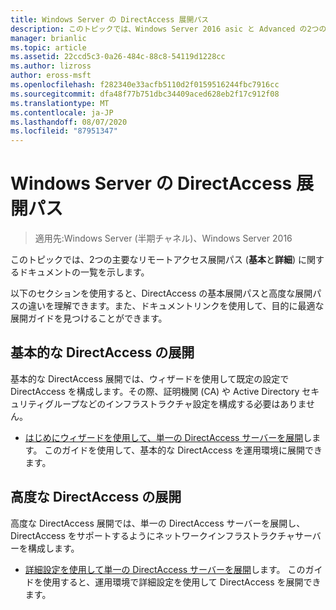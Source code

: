 ```yaml
---
title: Windows Server の DirectAccess 展開パス
description: このトピックでは、Windows Server 2016 asic と Advanced の2つの主要な DirectAccess 展開パスに関するドキュメントの一覧を示します。
manager: brianlic
ms.topic: article
ms.assetid: 22ccd5c3-0a26-484c-88c8-54119d1228cc
ms.author: lizross
author: eross-msft
ms.openlocfilehash: f282340e33acfb5110d2f0159516244fbc7916cc
ms.sourcegitcommit: dfa48f77b751dbc34409aced628eb2f17c912f08
ms.translationtype: MT
ms.contentlocale: ja-JP
ms.lasthandoff: 08/07/2020
ms.locfileid: "87951347"
---
```

# <a name="directaccess-deployment-paths-in-windows-server"></a>Windows Server の DirectAccess 展開パス

>適用先:Windows Server (半期チャネル)、Windows Server 2016

このトピックでは、2つの主要なリモートアクセス展開パス (**基本**と**詳細**) に関するドキュメントの一覧を示します。

以下のセクションを使用すると、DirectAccess の基本展開パスと高度な展開パスの違いを理解できます。また、ドキュメントリンクを使用して、目的に最適な展開ガイドを見つけることができます。

## <a name="deploy-basic-directaccess"></a>基本的な DirectAccess の展開
基本的な DirectAccess 展開では、ウィザードを使用して既定の設定で DirectAccess を構成します。その際、証明機関 (CA) や Active Directory セキュリティグループなどのインフラストラクチャ設定を構成する必要はありません。

-   [はじめにウィザードを使用して、単一の DirectAccess サーバーを展開](../../remote-access/directaccess/single-server-wizard/Deploy-a-Single-DirectAccess-Server-Using-the-Getting-Started-Wizard.md)します。 このガイドを使用して、基本的な DirectAccess を運用環境に展開できます。

## <a name="deploy-advanced-directaccess"></a>高度な DirectAccess の展開
高度な DirectAccess 展開では、単一の DirectAccess サーバーを展開し、DirectAccess をサポートするようにネットワークインフラストラクチャサーバーを構成します。

-   [詳細設定を使用して単一の DirectAccess サーバーを展開](../../remote-access/directaccess/single-server-advanced/Deploy-a-Single-DirectAccess-Server-with-Advanced-Settings.md)します。 このガイドを使用すると、運用環境で詳細設定を使用して DirectAccess を展開できます。



